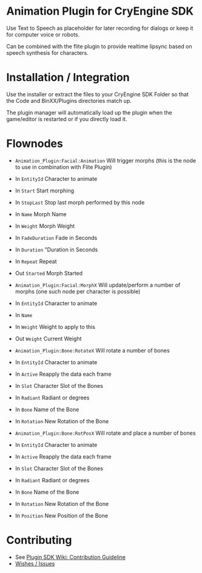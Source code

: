 Animation Plugin for CryEngine SDK
=====================================
Use Text to Speech as placeholder for later recording for dialogs or keep it for computer voice or robots.

Can be combined with the flite plugin to provide realtime lipsync based on speech synthesis for characters.

Installation / Integration
==========================
Use the installer or extract the files to your CryEngine SDK Folder so that the Code and BinXX/Plugins directories match up.

The plugin manager will automatically load up the plugin when the game/editor is restarted or if you directly load it.

Flownodes
=========
* ```Animation_Plugin:Facial:Animation``` Will trigger morphs (this is the node to use in combination with Flite Plugin)
 * In ```EntityId``` Character to animate 
 * In ```Start``` Start morphing
 * In ```StopLast``` Stop last morph performed by this node
 * In ```Name``` Morph Name
 * In ```Weight``` Morph Weight
 * In ```FadeDuration``` Fade in Seconds
 * In ```Duration``` "Duration in Seconds
 * In ```Repeat``` Repeat
 * Out ```Started``` Morph Started

* ```Animation_Plugin:Facial:MorphX``` Will update/perform a number of morphs (one such node per character is possible)
 * In ```EntityId``` Character to animate
 * In ```Name``` 
 * In ```Weight``` Weight to apply to this 
 * Out ```Weight``` Current Weight 

* ```Animation_Plugin:Bone:RotateX``` Will rotate a number of bones
 * In ```EntityId``` Character to animate
 * In ```Active``` Reapply the data each frame
 * In ```Slot``` Character Slot of the Bones
 * In ```Radiant``` Radiant or degrees
 * In ```Bone``` Name of the Bone
 * In ```Rotation``` New Rotation of the Bone

* ```Animation_Plugin:Bone:RotPosX``` Will rotate and place  a number of bones
 * In ```EntityId``` Character to animate
 * In ```Active``` Reapply the data each frame
 * In ```Slot``` Character Slot of the Bones
 * In ```Radiant``` Radiant or degrees
 * In ```Bone``` Name of the Bone
 * In ```Rotation``` New Rotation of the Bone
 * In ```Position``` New Position of the Bone

Contributing
============
* See [Plugin SDK Wiki: Contribution Guideline](https://github.com/hendrikp/Plugin_SDK/wiki/Contribution-Guideline)
* [Wishes / Issues](https://github.com/hendrikp/Plugin_Animation/issues)